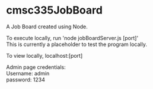 # cmsc335JobBoard

A Job Board created using Node.

To execute locally, run 'node jobBoardServer.js [port]'\
This is currently a placeholder to test the program locally.

To view locally, localhost:[port]

Admin page credentials:\
Username: admin\
password: 1234